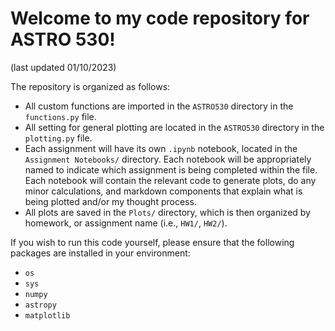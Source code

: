 # Welcome to my code repository for ASTRO 530!

(last updated 01/10/2023)

The repository is organized as follows:

- All custom functions are imported in the `ASTRO530` directory in the `functions.py` file.
- All setting for general plotting are located in the `ASTRO530` directory in the `plotting.py` file.
- Each assignment will have its own `.ipynb` notebook, located in the `Assignment Notebooks/` directory. Each notebook will be appropriately named to indicate which assignment is being completed within the file. Each notebook will contain the relevant code to generate plots, do any minor calculations, and markdown components that explain what is being plotted and/or my thought process.
- All plots are saved in the `Plots/` directory, which is then organized by homework, or assignment name (i.e., `HW1/`, `HW2/`).

If you wish to run this code yourself, please ensure that the following packages are installed in your environment:
- `os`
- `sys`
- `numpy`
- `astropy`
- `matplotlib`